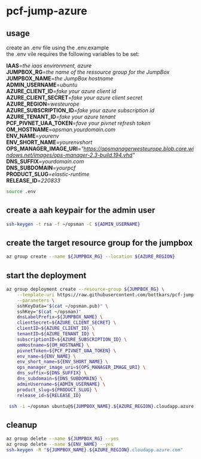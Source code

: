 # pcf-jump-azure

## usage 
create an .env file using the .env.example  
the .env vile requires the following variables to be set:

**IAAS**=*the iaas environment, azure*  
**JUMPBOX_RG**=*the name of the ressource group for the JumpBox*  
**JUMPBOX_NAME**=*the JumpBox hostname*   
**ADMIN_USERNAME**=*ubuntu*  
**AZURE_CLIENT_ID**=*fake your azure client id*  
**AZURE_CLIENT_SECRET**=*fake your azure client secret*  
**AZURE_REGION**=*westeurope*  
**AZURE_SUBSCRIPTION_ID**=*fake your azure subscription id*  
**AZURE_TENANT_ID**=*fake your azure tenant*  
**PCF_PIVNET_UAA_TOKEN**=*fave your pivnet refresh token*  
**OM_HOSTNAME**=*opsman.yourdomain.com*  
**ENV_NAME**=*yourenv*  
**ENV_SHORT_NAME**=*yourenvshort*  
**OPS_MANAGER_IMAGE_URI**=*"https://opsmanagerwesteurope.blob.core.windows.net/images/ops-manager-2.3-build.194.vhd"*  
**DNS_SUFFIX**=*yourdomain.com*  
**DNS_SUBDOMAIN**=*yourpcf*  
**PRODUCT_SLUG**=*elastic-runtime*  
**RELEASE_ID**=*220833*  

```bash
source .env
```
## create a aah keypair for the admin user

```bash
ssh-keygen -t rsa -f ~/opsman -C ${ADMIN_USERNAME}
```

## create the target resource group for the jumpbox

```bash
az group create --name ${JUMPBOX_RG} --location ${AZURE_REGION}
```

## start the deployment

```bash
az group deployment create --resource-group ${JUMPBOX_RG} \
    --template-uri https://raw.githubusercontent.com/bottkars/pcf-jump-azure/master/azuredeploy.json \
    --parameters \
    sshKeyData="$(cat ~/opsman.pub)" \
    sshKey="$(cat ~/opsman)"
    dnsLabelPrefix=${JUMPBOX_NAME} \
    clientSecret=${AZURE_CLIENT_SECRET} \
    clientID=${AZURE_CLIENT_ID} \
    tenantID=${AZURE_TENANT_ID} \
    subscriptionID=${AZURE_SUBSCRIPTION_ID} \
    omHostname=${OM_HOSTNAME} \
    pivnetToken=${PCF_PIVNET_UAA_TOKEN} \
    env_name=${ENV_NAME} \
    env_short_name=${ENV_SHORT_NAME} \
    ops_manager_image_uri=${OPS_MANAGER_IMAGE_URI} \
    dns_suffix=${DNS_SUFFIX} \
    dns_subdomain=${DNS_SUBDOMAIN} \
    adminUsername=${ADMIN_USERNAME} \
    product_slug=${PRODUCT_SLUG} \
    release_id=${RELEASE_ID}
```

```bash
 ssh -i ~/opsman ubuntu@${JUMPBOX_NAME}.${AZURE_REGION}.cloudapp.azure.com
```

## cleanup

```bash
az group delete --name ${JUMPBOX_RG} --yes
az group delete --name ${ENV_NAME} --yes
ssh-keygen -R "${JUMPBOX_NAME}.${AZURE_REGION}.cloudapp.azure.com"
```



